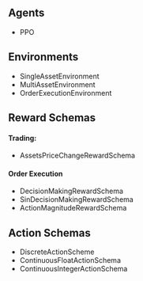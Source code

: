 ## Agents
* PPO

## Environments
* SingleAssetEnvironment
* MultiAssetEnvironment
* OrderExecutionEnvironment

## Reward Schemas
#### Trading:
* AssetsPriceChangeRewardSchema

#### Order Execution
* DecisionMakingRewardSchema
* SinDecisionMakingRewardSchema
* ActionMagnitudeRewardSchema

## Action Schemas
* DiscreteActionScheme
* ContinuousFloatActionSchema
* ContinuousIntegerActionSchema
